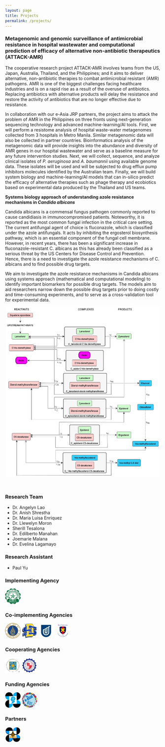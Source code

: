 ```yaml
---
layout: page
title: Projects
permalink: /projects/
---
```

<a id="attack_amr"><a/>
### **Metagenomic and genomic surveillance of antimicrobial resistance in hospital wastewater and computational prediction of efficacy of alternative non-antibiotic therapeutics (ATTACK-AMR)**

The cooperative research project ATTACK-AMR involves teams from the US, Japan, Australia, Thailand, and the Philippines; and it aims to deliver alternative, non-antibiotic therapies to combat antimicrobial resistant (AMR) pathogens. AMR is one of the biggest challenges facing healthcare industries and is on a rapid rise as a result of the overuse of antibiotics. Replacing antibiotics with alternative products will delay the resistance and restore the activity of antibiotics that are no longer effective due to resistance.

In collaboration with our e-Asia JRP partners, the project aims to attack the problem of AMR in the Philippines on three fronts using next-generation sequencing technology and advanced machine-learning/AI tools. First, we will perform a resistome analysis of hospital waste-water metagenomes collected from 3 hospitals in Metro Manila. Similar metagenomic data will also be collected in partner countries. Bioinformatics analysis of the metagenomic data will provide insights into the abundance and diversity of AMR genes in our hospital wastewater and serve as a baseline measure for any future intervention studies.  Next, we will collect, sequence, and analyze clinical isolates of *P. aeruginosa* and *A. baumannii* using available genome data. These isolates will be used and will be subjected to drug efflux pump inhibitors molecules identified by the Australian team. Finally, we will build system biology and machine-learning/AI models that can in-silico predict the efficacy of alternative therapies such as phage therapy and ecobiotics based on experimental data produced by the Thailand and US teams.

**Systems biology approach of understanding azole resistance mechanisms in *Candida albicans***

Candida albicans is a commensal fungus pathogen commonly reported to cause candidiasis in immunocompromised patients. Noteworthy, it is reported as the most common fungal infection in the critical care setting. The current antifungal agent of choice is fluconazole, which is classified under the azole antifungals. It acts by inhibiting the ergosterol biosynthesis pathway, which is an essential component of the fungal cell membrane. However, in recent years, there has been a significant increase in fluconazole-resistant C. albicans as this has already been classified as a serious threat by the US Centers for Disease Control and Prevention. Hence, there is a need to investigate the azole resistance mechanisms of C. albicans and to find possible drug targets. 

We aim to investigate the azole resistance mechanisms in Candida albicans using systems approach (mathematical and computational modeling) to identify important biomarkers for possible drug targets. The models aim to aid researchers narrow down the possible drug targets prior to doing costly and time-consuming experiments, and to serve as a cross-validation tool for experimental data.

<p style='text-align:center;'>
	<img src='/assets/erg-pathway.jpg' width='500' align='middle' />
</p>

<br>

### **Research Team**
- Dr. Angelyn Lao [<i class="fa-regular fa-envelope"></i>](mailto:angelyn.lao@dlsu.edu.ph)
- Dr. Anish Shrestha [<i class="fa-regular fa-envelope"></i>](mailto:anish.shrestha@dlsu.edu.ph)
- Dr. Maria Luisa Enriquez [<i class="fa-regular fa-envelope"></i>](mailto:ma.luisa.enriquez@dlsu.edu.ph)
- Dr. Llewelyn Moron [<i class="fa-regular fa-envelope"></i>](mailto:llewelyn.moron@dlsu.edu.ph)
- Sherill Tesalona
- Dr. Edilberto Manahan
- Joemarie Malana
- Dr. Evelina Lagamayo

### **Research Assistant**
- Paul Yu [<i class="fa-regular fa-envelope"></i>](mailto:paul_k_yu@dlsu.edu.ph)

### **Implementing Agency**

<a href='https://www.dlsu.edu.ph/'><img src='/assets/dlsu-logo.png' width='50' height='50' /></a>

### **Co-implementing Agencies**

<a href='https://mahidol.ac.th/'><img src='/assets/mahidol-logo.svg' width='50' height='50' /></a>
<a href='https://www.sdstate.edu/'><img src='/assets/sdstate-logo.png' width='50' height='50' /></a>
<a href='https://www.unisa.edu.au/'><img src='/assets/unisa-logo.png' width='50' height='50' /></a>
<a href='https://www.keio.ac.jp/en/'><img src='/assets/keio-logo.png' width='50' height='50' /></a>

### **Cooperating Agencies**

<a href='https://www.ust.edu.ph/'><img src='/assets/ust-logo.jpg' width='50' height='50' /></a>
<a href='https://www.stlukes.com.ph/'><img src='/assets/slmc-logo.jpg' width='50' height='50' /></a>

### **Funding Agencies** 

<a href='https://www.pchrd.dost.gov.ph/'><img src='/assets/dost-pchrd-logo.png' width='50' height='50' /></a>
<a href='https://www.the-easia.org/jrp/'><img src='/assets/easia-jrp-logo.png' width='50' height='50' /></a>

### **Partners**

<a href='https://www.sei.dost.gov.ph/'><img src='/assets/dost-sei-logo.png' width='50' height='50' /></a>